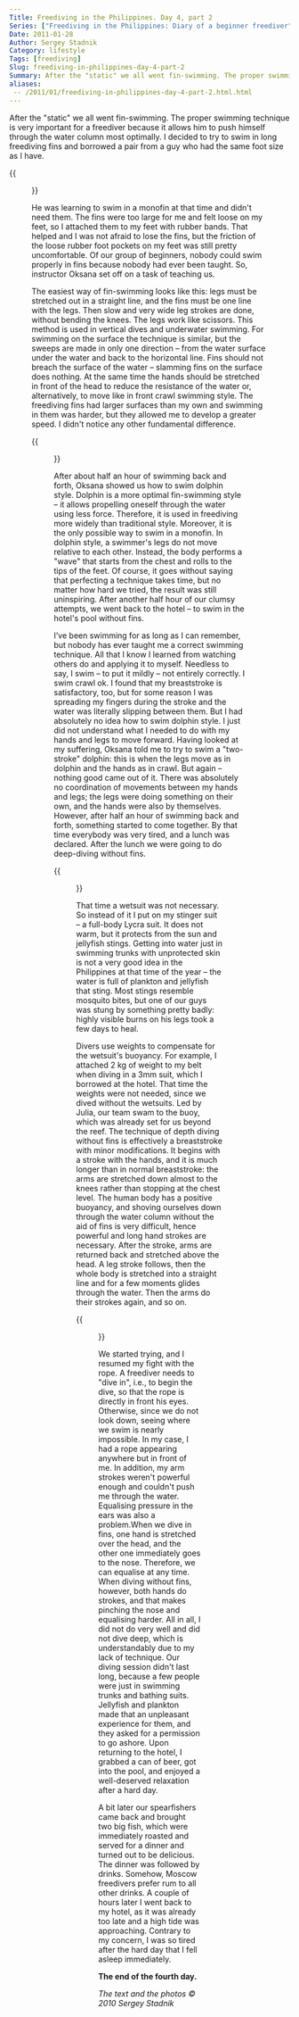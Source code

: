 ```yaml
---
Title: Freediving in the Philippines. Day 4, part 2
Series: ["Freediving in the Philippines: Diary of a beginner freediver"]
Date: 2011-01-28
Author: Sergey Stadnik
Category: lifestyle
Tags: [freediving]
Slug: freediving-in-philippines-day-4-part-2
Summary: After the "static" we all went fin-swimming. The proper swimming technique is very important for a freediver because it allows him to push himself through the water column most optimally. I decided to try to swim in long freediving fins and borrowed a pair from a guy who had the same foot size as I have.
aliases:
 -- /2011/01/freediving-in-philippines-day-4-part-2.html.html
---
```


After the "static" we all went fin-swimming. The proper swimming
technique is very important for a freediver because it allows him to
push himself through the water column most optimally. I decided to try
to swim in long freediving fins and borrowed a pair from a guy who had
the same foot size as I have.

{{<figure src="https://lh3.googleusercontent.com/-vcYPFDh_iDI/S5t3fRO0a0I/AAAAAAAADA8/mPr6ePh2Hns/s960-Ic42/SDC11661.JPG" caption="This is what I saw waking up every morning">}}

He was learning to swim in a monofin at that time and didn't need them. The fins were too large for me and felt loose on my feet, so I attached them to my feet with rubber bands. That helped and I was not afraid to lose the fins, but the friction of the loose rubber foot pockets on my feet was still pretty uncomfortable. Of our group of beginners, nobody could swim properly in fins because nobody had ever been taught. So, instructor Oksana set off on a task
of teaching us.

The easiest way of fin-swimming looks like this: legs must be stretched
out in a straight line, and the fins must be one line with the legs.
Then slow and very wide leg strokes are done, without bending the
knees. The legs work like scissors. This method is used in vertical
dives and underwater swimming. For swimming on the surface the
technique is similar, but the sweeps are made in only one direction –
from the water surface under the water and back to the horizontal
line. Fins should not breach the surface of the water – slamming fins on the
surface does nothing. At the same time the hands should be stretched
in front of the head to reduce the resistance of the water or,
alternatively, to move like in front crawl swimming style. The
freediving fins had larger surfaces than my own and swimming in them
was harder, but they allowed me to develop a greater speed. I didn't
notice any other fundamental difference.

{{<figure src="https://lh3.googleusercontent.com/-xjllrI-gip0/S5t3oCh-HlI/AAAAAAAADA8/3uCOYjpxbdY/s960-Ic42/SANY0009.JPG" caption="The beach of Club Serena hotel">}}

After about half an hour of swimming back and forth, Oksana showed us how to swim dolphin style. Dolphin is a more optimal fin-swimming style – it allows propelling oneself through the water using less force. Therefore, it is used in
freediving more widely than traditional style. Moreover, it is the
only possible way to swim in a monofin. In dolphin style, a swimmer's legs
do not move relative to each other. Instead, the body performs a
"wave" that starts from the chest and rolls to the tips of the feet. Of
course, it goes without saying that perfecting a technique takes time,
but no matter how hard we tried, the result was still uninspiring.
After another half hour of our clumsy attempts, we went back to the
hotel – to swim in the hotel's pool without fins.

I’ve been swimming for as long as I can remember, but nobody has ever
taught me a correct swimming technique. All that I know I learned from
watching others do and applying it to myself. Needless to say, I swim –
to put it mildly – not entirely correctly. I swim crawl ok. I found
that my breaststroke is satisfactory, too, but for some reason I was
spreading my fingers during the stroke and the water was literally
slipping between them. But I had absolutely no idea how to swim
dolphin style. I just did not understand what I needed to do with my hands and
legs to move forward. Having looked at my suffering, Oksana told me to
try to swim a "two-stroke" dolphin: this is when the legs move as in
dolphin and the hands as in crawl. But again – nothing good came out
of it. There was absolutely no coordination of movements between my hands
and legs; the legs were doing something on their own, and the hands
were also by themselves. However, after half an hour of swimming back
and forth, something started to come together. By that time everybody
was very tired, and a lunch was declared. After the lunch we were
going to do deep-diving without fins.

{{<figure src="https://lh3.googleusercontent.com/-mkXTZKJHEwc/S5t5MPiiMHI/AAAAAAAADA8/xRKVb2LetM4/s960-Ic42/SDC11755.JPG" caption="I am relaxing after the hard day">}}

That time a wetsuit was not necessary. So instead of it I put on my
stinger suit – a full-body Lycra suit. It does not warm, but it
protects from the sun and jellyfish stings. Getting into water just in
swimming trunks with unprotected skin is not a very good idea in the
Philippines at that time of the year – the water is full of plankton
and jellyfish that sting. Most stings resemble mosquito bites, but one
of our guys was stung by something pretty badly: highly visible burns
on his legs took a few days to heal.

Divers use weights to compensate for the wetsuit's buoyancy. For
example, I attached 2 kg of weight to my belt when diving in a 3mm
suit, which I borrowed at the hotel. That time the weights were not
needed, since we dived without the wetsuits. Led by Julia, our team
swam to the buoy, which was already set for us beyond the reef. The
technique of depth diving without fins is effectively a breaststroke
with minor modifications. It begins with a stroke with the hands, and
it is much longer than in normal breaststroke: the arms are stretched
down almost to the knees rather than stopping at the chest level. The
human body has a positive buoyancy, and shoving ourselves down through
the water column without the aid of fins is very difficult, hence
powerful and long hand strokes are necessary. After the stroke, arms
are returned back and stretched above the head. A leg stroke follows,
then the whole body is stretched into a straight line and for a few
moments glides through the water. Then the arms do their strokes
again,
and so on.

{{<figure src="https://lh3.googleusercontent.com/-7YvIEVtP7GE/S5t5RI88q8I/AAAAAAAADA8/zMkeU8APHzc/s960-Ic42/SDC11764.JPG" caption="The caught fish">}}

We started trying, and I resumed my fight with the rope. A freediver
needs to "dive in", i.e., to begin the dive, so that the rope is
directly in front his eyes. Otherwise, since we do not look down,
seeing where we swim is nearly impossible. In my case, I had a rope
appearing anywhere but in front of me. In addition, my arm strokes
weren't powerful enough and couldn't push me through the water.
Equalising pressure in the ears was also a problem.When we dive in
fins, one hand is stretched over the head, and the other one
immediately goes to the nose. Therefore, we can equalise at any time.
When diving without fins, however, both hands do strokes, and that
makes pinching the nose and equalising harder. All in all, I did not
do very well and did not dive deep, which is understandably due to my
lack of technique. Our diving session didn't last long, because a few
people were just in swimming trunks and bathing suits. Jellyfish and plankton
made that an unpleasant experience for them, and they asked for a
permission to go ashore. Upon returning to the hotel, I grabbed a can
of beer, got into the pool, and enjoyed a well-deserved relaxation
after a hard day.

A bit later our spearfishers came back and brought two big fish, which
were immediately roasted and served for a dinner and turned out to be
delicious. The dinner was followed by drinks. Somehow, Moscow
freedivers prefer rum to all other drinks. A couple of hours later I
went back to my hotel, as it was already too late and a high tide was
approaching. Contrary to my concern, I was so tired after the hard day
that I fell asleep immediately.

**The end of the fourth day.**

*The text and the photos © 2010 Sergey Stadnik*